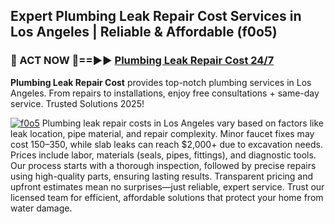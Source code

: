 ## Expert Plumbing Leak Repair Cost Services in Los Angeles | Reliable & Affordable (f0o5)  

<h3>🚿 ACT NOW 🌟==►► <a href="https://tinyurl.com/2ne6vx2x" rel="nofollow">Plumbing Leak Repair Cost 24/7</a></h3>

**Plumbing Leak Repair Cost** provides top-notch plumbing services in Los Angeles. From repairs to installations, enjoy free consultations + same-day service. Trusted Solutions 2025!

[![f0o5](https://i.imgur.com/4PFF4AK.jpeg)](https://tinyurl.com/2ne6vx2x)
Plumbing leak repair costs in Los Angeles vary based on factors like leak location, pipe material, and repair complexity. Minor faucet fixes may cost $150–$350, while slab leaks can reach $2,000+ due to excavation needs. Prices include labor, materials (seals, pipes, fittings), and diagnostic tools. Our process starts with a thorough inspection, followed by precise repairs using high-quality parts, ensuring lasting results. Transparent pricing and upfront estimates mean no surprises—just reliable, expert service. Trust our licensed team for efficient, affordable solutions that protect your home from water damage.